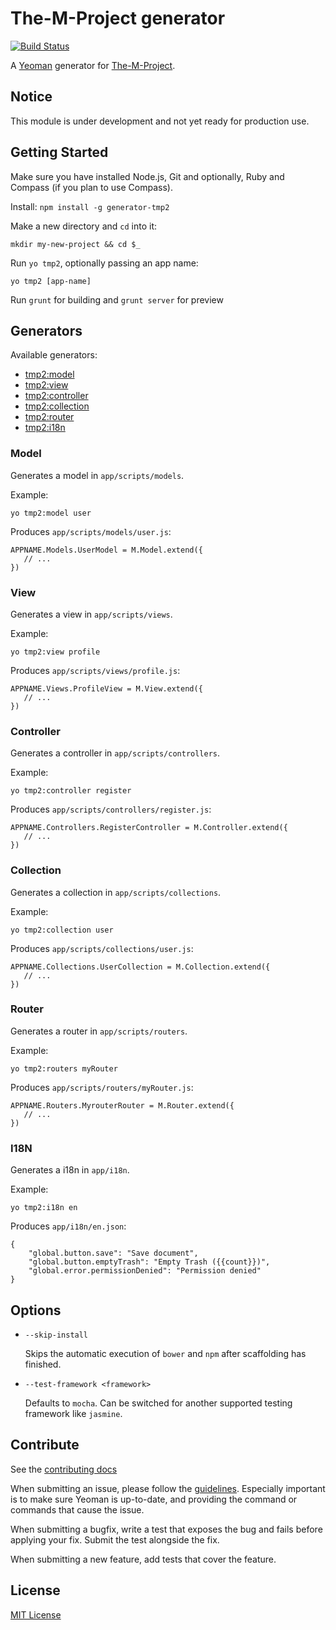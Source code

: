 # The-M-Project generator
[![Build Status](https://travis-ci.org/mwaylabs/generator-tmp2.png)](https://travis-ci.org/mwaylabs/generator-tmp2)

A [Yeoman](http://yeoman.io) generator for [The-M-Project](http://the-m-project.org).

## Notice
This module is under development and not yet ready for production use.

## Getting Started

Make sure you have installed Node.js, Git and optionally, Ruby and Compass (if you plan to use Compass).

Install: `npm install -g generator-tmp2`

Make a new directory and `cd` into it:
```
mkdir my-new-project && cd $_
```

Run `yo tmp2`, optionally passing an app name:
```
yo tmp2 [app-name]
```

Run `grunt` for building and `grunt server` for preview

## Generators

Available generators:

* [tmp2:model](#model)
* [tmp2:view](#view)
* [tmp2:controller](#controller)
* [tmp2:collection](#collection)
* [tmp2:router](#router)
* [tmp2:i18n](#i18n)
  
### Model

Generates a model in `app/scripts/models`.

Example:
```
yo tmp2:model user
```

Produces `app/scripts/models/user.js`:

```
APPNAME.Models.UserModel = M.Model.extend({
   // ...
})
```
### View

Generates a view in `app/scripts/views`.

Example:
```
yo tmp2:view profile
```

Produces `app/scripts/views/profile.js`:

```
APPNAME.Views.ProfileView = M.View.extend({
   // ...
})
```

### Controller

Generates a controller in `app/scripts/controllers`.

Example:
```
yo tmp2:controller register
```

Produces `app/scripts/controllers/register.js`:

```
APPNAME.Controllers.RegisterController = M.Controller.extend({
   // ...
})
```

### Collection

Generates a collection in `app/scripts/collections`.

Example:
```
yo tmp2:collection user
```

Produces `app/scripts/collections/user.js`:

```
APPNAME.Collections.UserCollection = M.Collection.extend({
   // ...
})
```

### Router

Generates a router in `app/scripts/routers`.

Example:
```
yo tmp2:routers myRouter
```

Produces `app/scripts/routers/myRouter.js`:

```
APPNAME.Routers.MyrouterRouter = M.Router.extend({
   // ...
})
```

### I18N

Generates a i18n in `app/i18n`.

Example:
```
yo tmp2:i18n en
```

Produces `app/i18n/en.json`:

```
{
    "global.button.save": "Save document",
    "global.button.emptyTrash": "Empty Trash ({{count}})",
    "global.error.permissionDenied": "Permission denied"
}
```

## Options

* `--skip-install`

  Skips the automatic execution of `bower` and `npm` after scaffolding has finished.

* `--test-framework <framework>`

  Defaults to `mocha`. Can be switched for another supported testing framework like `jasmine`.


## Contribute

See the [contributing docs](https://github.com/yeoman/yeoman/blob/master/contributing.md)

When submitting an issue, please follow the [guidelines](https://github.com/yeoman/yeoman/blob/master/contributing.md#issue-submission). Especially important is to make sure Yeoman is up-to-date, and providing the command or commands that cause the issue.

When submitting a bugfix, write a test that exposes the bug and fails before applying your fix. Submit the test alongside the fix.

When submitting a new feature, add tests that cover the feature.

## License

[MIT License](http://en.wikipedia.org/wiki/MIT_License)
